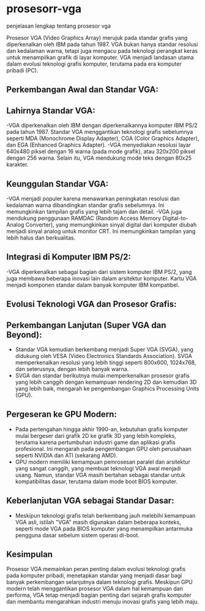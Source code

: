 # prosesorr-vga
penjelasan lengkap tentang prosesor vga 

Prosesor VGA (Video Graphics Array) merujuk pada standar grafis yang diperkenalkan oleh IBM pada tahun 1987. VGA bukan hanya standar resolusi dan kedalaman warna, tetapi juga mengacu pada teknologi perangkat keras untuk menampilkan grafik di layar komputer. VGA menjadi landasan utama dalam evolusi teknologi grafis komputer, terutama pada era komputer pribadi (PC).

## Perkembangan Awal dan Standar VGA:
## Lahirnya Standar VGA:

-VGA diperkenalkan oleh IBM dengan diperkenalkannya komputer IBM PS/2 pada tahun 1987. Standar VGA menggantikan teknologi 
 grafis sebelumnya seperti MDA (Monochrome Display Adapter), CGA (Color Graphics Adapter), dan EGA (Enhanced Graphics 
 Adapter).
-VGA menyediakan resolusi layar 640x480 piksel dengan 16 warna (pada mode grafik), atau 320x200 piksel dengan 256 warna. 
 Selain itu, VGA mendukung mode teks dengan 80x25 karakter.

## Keunggulan Standar VGA:

-VGA menjadi populer karena menawarkan peningkatan resolusi dan kedalaman warna dibandingkan standar grafis sebelumnya. Ini 
 memungkinkan tampilan grafis yang lebih tajam dan detail.
-VGA juga mendukung penggunaan RAMDAC (Random Access Memory Digital-to-Analog Converter), yang memungkinkan sinyal digital 
 dari komputer diubah menjadi sinyal analog untuk monitor CRT. Ini memungkinkan tampilan yang lebih halus dan berkualitas.

## Integrasi di Komputer IBM PS/2:

-VGA diperkenalkan sebagai bagian dari sistem komputer IBM PS/2, yang juga membawa beberapa inovasi lain dalam arsitektur 
 komputer. Kartu VGA menjadi komponen standar dalam banyak komputer IBM kompatibel.

 ## Evolusi Teknologi VGA dan Prosesor Grafis:
 ## Perkembangan Lanjutan (Super VGA dan Beyond):

- Standar VGA kemudian berkembang menjadi Super VGA (SVGA), yang didukung oleh VESA (Video Electronics Standards 
  Association). SVGA memperkenalkan resolusi yang lebih tinggi seperti 800x600, 1024x768, dan seterusnya, dengan lebih 
  banyak warna.
- SVGA dan standar berikutnya mulai memperkenalkan prosesor grafis yang lebih canggih dengan kemampuan rendering 2D dan 
  kemudian 3D yang lebih baik, mengarah ke pengembangan Graphics Processing Units (GPU).

## Pergeseran ke GPU Modern:

- Pada pertengahan hingga akhir 1990-an, kebutuhan grafis komputer mulai bergeser dari grafik 2D ke grafik 3D yang lebih 
  kompleks, terutama karena pertumbuhan industri game dan aplikasi grafis profesional. Ini mengarah pada pengembangan GPU 
  oleh perusahaan seperti NVIDIA dan ATI (sekarang AMD).
- GPU modern memiliki kemampuan pemrosesan paralel dan arsitektur yang sangat canggih, yang membuat teknologi VGA awal 
  menjadi usang. Namun, standar VGA masih bertahan sebagai standar untuk kompatibilitas dasar, terutama dalam mode boot BIOS 
  komputer.

## Keberlanjutan VGA sebagai Standar Dasar:

- Meskipun teknologi grafis telah berkembang jauh melebihi kemampuan VGA asli, istilah "VGA" masih digunakan dalam beberapa 
  konteks, seperti mode VGA pada BIOS komputer yang menampilkan antarmuka pengguna dasar sebelum sistem operasi di-boot.
  
## Kesimpulan
Prosesor VGA memainkan peran penting dalam evolusi teknologi grafis pada komputer pribadi, menetapkan standar yang menjadi dasar bagi banyak perkembangan selanjutnya dalam teknologi grafis. Meskipun GPU modern telah menggantikan prosesor VGA dalam hal kemampuan dan performa, VGA tetap menjadi bagian penting dari sejarah grafis komputer dan membantu mengarahkan industri menuju inovasi grafis yang lebih maju.
